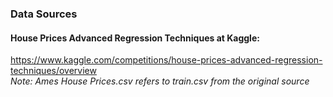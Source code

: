 ### Data Sources

#### House Prices Advanced Regression Techniques at Kaggle:
https://www.kaggle.com/competitions/house-prices-advanced-regression-techniques/overview
\
*Note: Ames House Prices.csv refers to train.csv from the original source*
